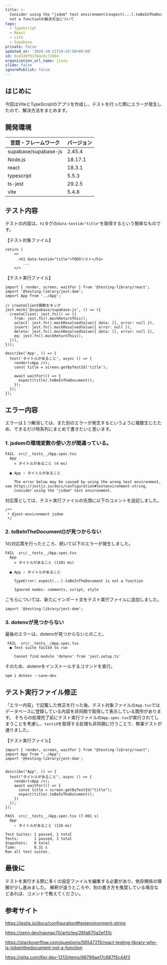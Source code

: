 ```yaml
---
title: >-
  Consider using the "jsdom" test environmentとexpect(...).toBeInTheDocument is
  not a functionの解決方法について
tags:
  - TypeScript
  - React
  - vite
  - Supabase
private: false
updated_at: '2024-10-21T19:43:58+09:00'
id: bce530f81764c8c72884
organization_url_name: jisou
slide: false
ignorePublish: false
---
```

## はじめに
今回はViteとTypeScriptのアプリを作成し、テストを行った際にエラーが発生したので、解決方法をまとめます。

## 開発環境
| 言語・フレームワーク   | バージョン |
| ------------------  | ---------- |
| supabase/supabase-js| 2.45.4     |
| Node.js             | 18.17.1    |
| react               | 18.3.1     |
| typescript          | 5.5.3      |
| ts-jest             | 29.2.5     |
| vite                | 5.4.8      |

## テスト内容
テストの内容は、`h1`タグの`data-testid="title"`を取得するという簡単なものです。

【テスト対象ファイル】
```react:App.tsx
return (
    <>
      <h1 data-testid="title">TODOリスト</h1>
        ...
    </>
```

【テスト実行ファイル】
```react:<font color='lightsalmon'>【変更前】</font> App.spec.tsx
import { render, screen, waitFor } from '@testing-library/react';
import '@testing-library/jest-dom';
import App from '../App';

// createClient関数をモック
jest.mock('@supabase/supabase-js', () => ({
  createClient: jest.fn(() => ({
    from: jest.fn().mockReturnThis(),
    select: jest.fn().mockResolvedValue({ data: [], error: null }),
    insert: jest.fn().mockResolvedValue({ error: null }),
    delete: jest.fn().mockResolvedValue({ data: [], error: null }),
    eq: jest.fn().mockReturnThis(),
  })),
}));

describe('App', () => {
  test('タイトルがあること', async () => {
    render(<App />);
    const title = screen.getByTestId('title');

    await waitFor(() => {
      expect(title).toBeInTheDocument();
    });
  });
});
```



## エラー内容
エラーは１つ解消しては、また別のエラーが発生するというように複数生じたため、できるだけ時系列にまとめて書きたいと思います。

### 1. jsdomの環境変数の使い方が間違っている。
```zsh:console
FAIL  src/__tests__/App.spec.tsx
  App
    ✕ タイトルがあること (4 ms)

  ● App › タイトルがあること

    The error below may be caused by using the wrong test environment, see https://jestjs.io/docs/configuration#testenvironment-string.
    Consider using the "jsdom" test environment.
```
対応策としては、テスト実行ファイルの先頭に以下のコメントを追記しました。
```react:App.spec.tsx
/**
 * @jest-environment jsdom
 */
```

### 2. toBeInTheDocument()が見つからない
1の対応策を行ったところ、続いて以下のエラーが発生しました。

```zsh:console
FAIL  src/__tests__/App.spec.tsx
  App
    ✕ タイトルがあること (1101 ms)

  ● App › タイトルがあること

    TypeError: expect(...).toBeInTheDocument is not a function

    Ignored nodes: comments, script, style
```

こちらについては、新たにインポート文をテスト実行ファイルに追加しました。

```react:App.spec.tsx
import '@testing-library/jest-dom';
```

### 3. dotenvが見つからない
最後のエラーは、dotenvが見つからないとのこと。
```zsh:console
 FAIL  src/__tests__/App.spec.tsx
  ● Test suite failed to run

    Cannot find module 'dotenv' from 'jest.setup.ts'

```
そのため、dotenvをインストールするコマンドを実行。
```zsh:terminal
npm i dotenv --save-dev

```

## テスト実行ファイル修正
「エラー内容」で記載した修正を行った後、テスト対象ファイルの`App.tsx`ではデータベースに登録している内容を非同期で取得して表示している箇所があります。
そちらの処理完了前にテスト実行ファイルの`App.spec.tsx`が実行されてしまうことを考慮し、`testid`を取得する処理も非同期に行うことで、無事テストが通りました。

【テスト実行ファイル】
```react:<font color='skyblue'>【変更後】</font> App.spec.tsx
import { render, screen, waitFor } from "@testing-library/react";
import App from "../App";
import '@testing-library/jest-dom';


describe("App", () => {
  test("タイトルがあること", async () => {
    render(<App />);
    await waitFor(() => {
      const title = screen.getByTestId("title");
      expect(title).toBeInTheDocument();
    })
  });
});
```

```zsh:console
PASS  src/__tests__/App.spec.tsx (7.081 s)
  App
    ✓ タイトルがあること (119 ms)

Test Suites: 1 passed, 1 total
Tests:       1 passed, 1 total
Snapshots:   0 total
Time:        8.31 s
Ran all test suites.
```

## 最後に
テストを実行する際に多くの設定ファイルを編集する必要があり、依存関係の理解が少し進みました。
解釈が違うところや、別の書き方を推奨している場合などあれば、コメントで教えてください。

## 参考サイト

https://jestjs.io/docs/configuration#testenvironment-string

https://zenn.dev/naonao70/articles/26fa670a2ef31c

https://stackoverflow.com/questions/56547215/react-testing-library-why-is-tobeinthedocument-not-a-function

https://qiita.com/Kei-dev-1213/items/98799ae17c687f5c44f3


